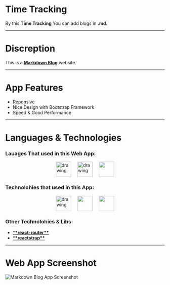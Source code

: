 # Time Tracking

By this **Time Tracking** You can add blogs in **.md**.

---

# Discreption

This is a [**Markdown Blog**](https://time-tracking-dashboard-seven-zeta.vercel.app/#/) website.

---

# App Features

- Reponsive
- Nice Design with Bootstrap Framework
- Speed & Good Performance

---

# Languages & Technologies

### Lauages That used in this Web App:

<div style="display: flex; justify-content: center; align-items: center; gap: 20px;">
  <a href="https://developer.mozilla.org/en-US/docs/Web/HTML"><img src="https://img.icons8.com/color/48/000000/html-5--v1.png" alt="drawing" width="48" height="48"/></a>
  <a href="https://developer.mozilla.org/en-US/docs/Web/CSS?retiredLocale=ar"><img src="https://img.icons8.com/color/48/000000/css3.png" alt="drawing" width="48" height="48"/></a>
  <a href="https://www.javascript.com/"><img src="https://img.icons8.com/color/48/000000/javascript--v2.png" width="48" height="48"/></a>
</div>

### Technolohies that used in this App:

<div style="display: flex; justify-content: center; align-items: center; gap: 20px;">
  <a href="https://reactjs.org/"><img src="https://cdn-icons-png.flaticon.com/512/3334/3334886.png" alt="drawing" width="48" height="48"/></a>
  <a href="https://getbootstrap.com/"><img src="https://img.icons8.com/color/48/000000/bootstrap.png" width="48" height="48"/></a>
  <a href="https://sass-lang.com/"><img src="https://static-00.iconduck.com/assets.00/sass-icon-512x512-wrsgqu3t.png" width="48" height="48"/></a>
</div>

### Other Technolohies & Libs:

- [\***\*react-router\*\***](https://reactrouter.com/)
- [\***\*reactstrap\*\***](https://reactstrap.github.io/?path=/story/home-installation--page)

---

# Web App Screenshot

![Markdown Blog App Screenshot](https://github.com/ahmedmohmd/H--Time-Tracking-Dashboard/blob/main/app-screenshott.png?raw=true)
